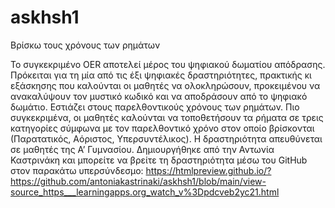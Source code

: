 # askhsh1
Βρίσκω τους χρόνους των ρημάτων

Το συγκεκριμένο OER αποτελεί μέρος του ψηφιακού δωματίου απόδρασης. Πρόκειται για τη μία από τις έξι ψηφιακές δραστηριότητες, πρακτικής κι εξάσκησης που καλούνται οι μαθητές να ολοκληρώσουν, προκειμένου να ανακαλύψουν τον μυστικό κωδικό και να αποδράσουν από το ψηφιακό δωμάτιο. Εστιάζει στους παρελθοντικούς χρόνους των ρημάτων. Πιο συγκεκριμένα, οι μαθητές καλούνται να τοποθετήσουν τα ρήματα σε τρεις κατηγορίες σύμφωνα με τον παρελθοντικό χρόνο στον οποίο βρίσκονται (Παρατατικός, Αόριστος, Υπερσυντέλικος). Η δραστηριότητα απευθύνεται σε μαθητές της Α’ Γυμνασίου.
Δημιουργήθηκε από την Αντωνία Καστρινάκη και μπορείτε να βρείτε τη δραστηριότητα μέσω του GitHub στον παρακάτω υπερσύνδεσμο:
https://htmlpreview.github.io/?https://github.com/antoniakastrinaki/askhsh1/blob/main/view-source_https___learningapps.org_watch_v%3Dpdcveb2yc21.html

